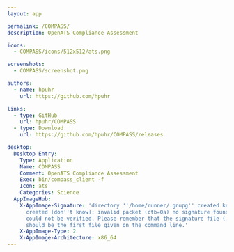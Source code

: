 ```yaml
---
layout: app

permalink: /COMPASS/
description: OpenATS Compliance Assessment

icons:
  - COMPASS/icons/512x512/ats.png

screenshots:
  - COMPASS/screenshot.png

authors:
  - name: hpuhr
    url: https://github.com/hpuhr

links:
  - type: GitHub
    url: hpuhr/COMPASS
  - type: Download
    url: https://github.com/hpuhr/COMPASS/releases

desktop:
  Desktop Entry:
    Type: Application
    Name: COMPASS
    Comment: OpenATS Compliance Assessment
    Exec: bin/compass_client -f
    Icon: ats
    Categories: Science
  AppImageHub:
    X-AppImage-Signature: 'directory ''/home/runner/.gnupg'' created keybox ''/home/runner/.gnupg/pubring.kbx''
      created [don''t know]: invalid packet (ctb=0a) no signature found the signature
      could not be verified. Please remember that the signature file (.sig or .asc)
      should be the first file given on the command line.'
    X-AppImage-Type: 2
    X-AppImage-Architecture: x86_64
---
```

